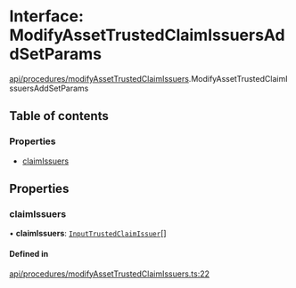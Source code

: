 # Interface: ModifyAssetTrustedClaimIssuersAddSetParams

[api/procedures/modifyAssetTrustedClaimIssuers](../wiki/api.procedures.modifyAssetTrustedClaimIssuers).ModifyAssetTrustedClaimIssuersAddSetParams

## Table of contents

### Properties

- [claimIssuers](../wiki/api.procedures.modifyAssetTrustedClaimIssuers.ModifyAssetTrustedClaimIssuersAddSetParams#claimissuers)

## Properties

### claimIssuers

• **claimIssuers**: [`InputTrustedClaimIssuer`](../wiki/types#inputtrustedclaimissuer)[]

#### Defined in

[api/procedures/modifyAssetTrustedClaimIssuers.ts:22](https://github.com/PolymathNetwork/polymesh-sdk/blob/31dfa0dc/src/api/procedures/modifyAssetTrustedClaimIssuers.ts#L22)
